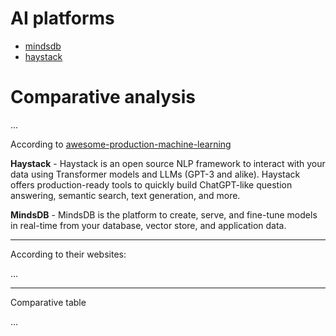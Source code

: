 # AI platforms

- [mindsdb](https://github.com/mindsdb/mindsdb)
- [haystack](https://github.com/deepset-ai/haystack)

# Comparative analysis

...

According to [awesome-production-machine-learning](https://github.com/EthicalML/awesome-production-machine-learning)

**Haystack**  - Haystack is an open source NLP framework to interact with your data using Transformer models and LLMs (GPT-3 and alike). Haystack offers production-ready tools to quickly build ChatGPT-like question answering, semantic search, text generation, and more.

**MindsDB**  - MindsDB is the platform to create, serve, and fine-tune models in real-time from your database, vector store, and application data.

---

According to their websites:

...

---

Comparative table

...
